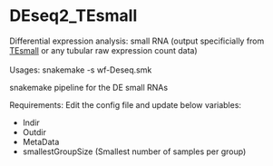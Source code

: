 # DEseq2_TEsmall
Differential expression analysis: small RNA (output specificially from <a href="https://github.com/mhammell-laboratory/TEsmall">TEsmall</a> or any tubular raw expression count data)
<br><br>
Usages: snakemake -s wf-Deseq.smk 

snakemake pipeline for the DE small RNAs

Requirements:
Edit the config file and update below variables:
-   Indir
-   Outdir
-   MetaData
-   smallestGroupSize (Smallest number of samples per group)
